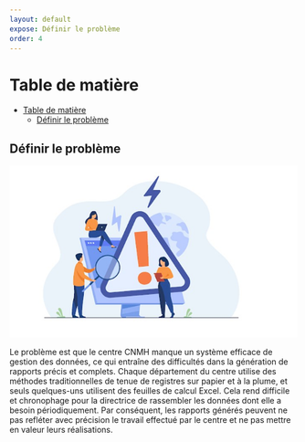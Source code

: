 ```yaml
---
layout: default
expose: Définir le problème
order: 4
---
```


# Table de matière
- [Table de matière]()
    - [Définir le problème](#définir-le-problème)
     
<!-- new slide -->

## Définir le problème

![alt text](../definir-probleme/images/Définir-problème.jpg)

<!-- note -->

Le problème est que le centre CNMH manque un système efficace de gestion des données, ce qui entraîne des difficultés dans la génération de rapports précis et complets. Chaque département du centre utilise des méthodes traditionnelles de tenue de registres sur papier et à la plume, et seuls quelques-uns utilisent des feuilles de calcul Excel. Cela rend difficile et chronophage pour la directrice de rassembler les données dont elle a besoin périodiquement. Par conséquent, les rapports générés peuvent ne pas refléter avec précision le travail effectué par le centre et ne pas mettre en valeur leurs réalisations.





